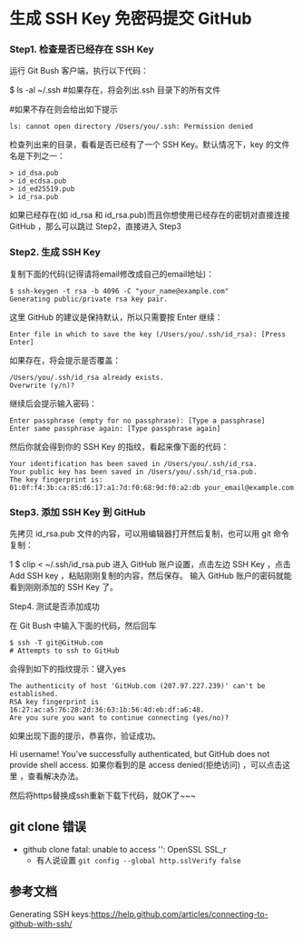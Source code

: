 # 生成 SSH Key 免密码提交 GitHub

### Step1. 检查是否已经存在 SSH Key

运行 Git Bush 客户端，执行以下代码：


$ ls -al ~/.ssh 
#如果存在，将会列出.ssh 目录下的所有文件

#如果不存在则会给出如下提示
```
ls: cannot open directory /Users/you/.ssh: Permission denied
```
检查列出来的目录，看看是否已经有了一个 SSH Key。默认情况下，key 的文件名是下列之一：
```
> id_dsa.pub 
> id_ecdsa.pub 
> id_ed25519.pub 
> id_rsa.pub 
```
如果已经存在(如 id_rsa 和 id_rsa.pub)而且你想使用已经存在的密钥对直接连接 GitHub ，那么可以跳过 Step2，直接进入 Step3

### Step2. 生成 SSH Key

复制下面的代码(记得请将email修改成自己的email地址)：

```
$ ssh-keygen -t rsa -b 4096 -C "your_name@example.com" 
Generating public/private rsa key pair.
```
这里 GitHub 的建议是保持默认，所以只需要按 Enter 继续：

```
Enter file in which to save the key (/Users/you/.ssh/id_rsa): [Press Enter]
```
如果存在，将会提示是否覆盖：

```
/Users/you/.ssh/id_rsa already exists.
Overwrite (y/n)?
```
继续后会提示输入密码：

```
Enter passphrase (empty for no passphrase): [Type a passphrase]
Enter same passphrase again: [Type passphrase again]
```
然后你就会得到你的 SSH Key 的指纹，看起来像下面的代码：

```
Your identification has been saved in /Users/you/.ssh/id_rsa.
Your public key has been saved in /Users/you/.ssh/id_rsa.pub.
The key fingerprint is:
01:0f:f4:3b:ca:85:d6:17:a1:7d:f0:68:9d:f0:a2:db your_email@example.com
```
### Step3. 添加 SSH Key 到 GitHub

先拷贝 id_rsa.pub 文件的内容，可以用编辑器打开然后复制，也可以用 git 命令复制：

1
$ clip < ~/.ssh/id_rsa.pub
进入 GitHub 账户设置，点击左边 SSH Key ，点击 Add SSH key ，粘贴刚刚复制的内容，然后保存。
输入 GitHub 账户的密码就能看到刚刚添加的 SSH Key 了。

Step4. 测试是否添加成功

在 Git Bush 中输入下面的代码，然后回车

```
$ ssh -T git@GitHub.com
# Attempts to ssh to GitHub
```
会得到如下的指纹提示：键入yes

```
The authenticity of host 'GitHub.com (207.97.227.239)' can't be established.
RSA key fingerprint is 16:27:ac:a5:76:28:2d:36:63:1b:56:4d:eb:df:a6:48.
Are you sure you want to continue connecting (yes/no)?
```
如果出现下面的提示，恭喜你，验证成功。


Hi username! You've successfully authenticated, but GitHub does not provide shell access.
如果你看到的是 access denied(拒绝访问) ，可以点击这里 ，查看解决办法。

然后将https替换成ssh重新下载下代码，就OK了~~~



## git clone 错误
- github clone fatal: unable to access '': OpenSSL SSL_r       
  - 有人说设置 `git config --global http.sslVerify false`

## 参考文档

Generating SSH keys:https://help.github.com/articles/connecting-to-github-with-ssh/
